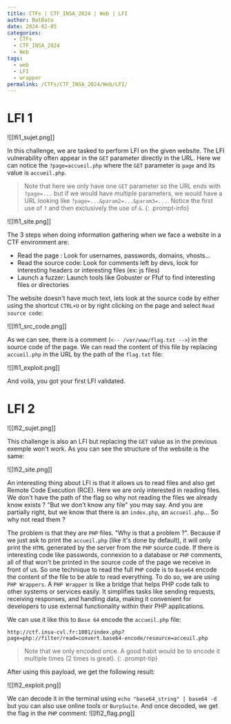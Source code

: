 ```yaml
---
title: CTFs | CTF_INSA_2024 | Web | LFI
author: BatBato
date: 2024-02-05
categories:
  - CTFs
  - CTF_INSA_2024
  - Web
tags:
  - web
  - LFI
  - wrapper
permalink: /CTFs/CTF_INSA_2024/Web/LFI/
---
```

# LFI 1

![[lfi1_sujet.png]]

In this challenge, we are tasked to perform LFI on the given website. The LFI vulnerability often appear in the `GET` parameter directly in the URL. Here we can notice the `?page=accueil.php` where the `GET` parameter is `page` and its value is `accueil.php`.

> Note that here we only have one `GET` parameter so the URL ends with `?page=...` but if we would have multiple parameters, we would have a URL looking like `?page=...&param2=...&param3=...`. Notice the first use of `?` and then exclusively the use of `&`.
{: .prompt-info}

![[lfi1_site.png]]

The 3 steps when doing information gathering when we face a website in a CTF environment are:
- Read the page : Look for usernames, passwords, domains, vhosts...
- Read the source code: Look for comments left by devs, look for interesting headers or interesting files (ex: js files)
- Launch a fuzzer: Launch tools like Gobuster or Ffuf to find interesting files or directories

The website doesn't have much text, lets look at the source code by either using the shortcut `CTRL+U` or by right clicking on the page and select `Read source code`:

![[lfi1_src_code.png]]

As we can see, there is a comment (`<-- /var/www/flag.txt -->`) in the source code of the page. We can read the content of this file by replacing `accueil.php` in the URL by the path of the `flag.txt` file: 

![[lfi1_exploit.png]]

And voilà, you got your first LFI validated.

# LFI 2

![[lfi2_sujet.png]]

This challenge is also an LFI but replacing the `GET` value as in the previous exemple won't work. As you can see the structure of the website is the same:

![[lfi2_site.png]]

An interesting thing about LFI is that it allows us to read files and also get Remote Code Execution (RCE). Here we are only interested in reading files. We don't have the path of the flag so why not reading the files we already know exists ? "But we don't know any file" you may say. And you are partially right, but we know that there is an `index.php`, an `accueil.php`... So why not read them ?

The problem is that they are `PHP` files. "Why is that a problem ?". Because if we just ask to print the `accueil.php` (like it's done by default), it will only print the `HTML` generated by the server from the `PHP` source code. If there is interesting code like passwords, connexion to a database or `PHP` comments, all of that won't be printed in the source code of the page we receive in front of us. So one technique to read the full `PHP` code is to `Base64` encode the content of the file to be able to read everything. To do so, we are using `PHP Wrappers`. A `PHP Wrapper` is like a bridge that helps PHP code talk to other systems or services easily. It simplifies tasks like sending requests, receiving responses, and handling data, making it convenient for developers to use external functionality within their PHP applications.

We can use it like this to `Base 64` encode the `accueil.php` file:

`http://ctf.insa-cvl.fr:1001/index.php?page=php://filter/read=convert.base64-encode/resource=acceuil.php`

> Note that we only encoded once. A good habit would be to encode it multiple times (2 times is great).
{: .prompt-tip}

After using this payload, we get the following result:

![[lfi2_exploit.png]]

We can decode it in the terminal using `echo "base64_string" | base64 -d` but you can also use online tools or `BurpSuite`. And once decoded, we get the flag in the `PHP` comment:
![[lfi2_flag.png]]
